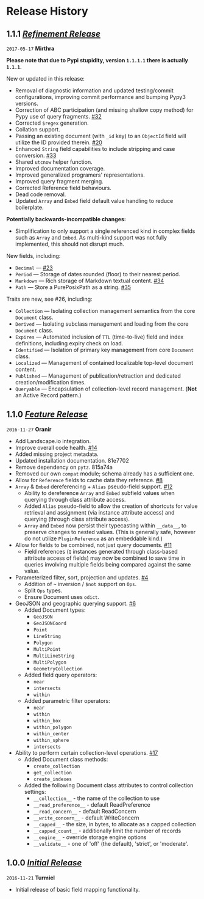 # Release History

<!-- timeline -->

## 1.1.1 [_Refinement Release_](https://github.com/marrow/mongo/releases/tag/1.1.1)

`2017-05-17` **Mirthra**

__Please note that due to Pypi stupidity, version `1.1.1.1` there is actually `1.1.1`.__

New or updated in this release:

* Removal of diagnostic information and updated testing/commit configurations, improving commit performance and bumping Pypy3 versions.
* Correction of ABC participation (and missing shallow copy method) for Pypy use of query fragments.  [#32](https://github.com/marrow/mongo/issues/32)
* Corrected `$regex` generation.
* Collation support.
* Passing an existing document (with `_id` key) to an `ObjectId` field will utilize the ID provided therein.  [#20](https://github.com/marrow/mongo/issues/20)
* Enhanced `String` field capabilities to include stripping and case conversion.  [#33](https://github.com/marrow/mongo/issues/33)
* Shared `utcnow` helper function.
* Improved documentation coverage.
* Improved generalized programers' representations.
* Improved query fragment merging.
* Corrected Reference field behaviours.
* Dead code removal.
* Updated `Array` and `Embed` field default value handling to reduce boilerplate.

**Potentially backwards-incompatible changes:**

* Simplification to only support a single referenced kind in complex fields such as `Array` and `Embed`.  As multi-kind support was not fully implemented, this should not disrupt much.

New fields, including:

* `Decimal` — [#23](https://github.com/marrow/mongo/issues/23)
* `Period` — Storage of dates rounded (floor) to their nearest period.
* `Markdown` — Rich storage of Markdown textual content.  [#34](https://github.com/marrow/mongo/issues/34)
* `Path` — Store a PurePosixPath as a string.  [#35](https://github.com/marrow/mongo/issues/35)

Traits are new, see #26, including:

* `Collection` — Isolating collection management semantics from the core `Document` class.
* `Derived` — Isolating subclass management and loading from the core `Document` class.
* `Expires` — Automated inclusion of `TTL` (time-to-live) field and index definitions, including expiry check on load.
* `Identified` — Isolation of primary key management from core `Document` class.
* `Localized` — Management of contained localizable top-level document content.
* `Published` — Management of publication/retraction and dedicated creation/modification times.
* `Queryable` — Encapsulation of collection-level record management.  (**Not** an Active Record pattern.)

<!-- /timeline -->
<!-- timeline -->

## 1.1.0 [_Feature Release_](https://github.com/marrow/mongo/releases/tag/1.1.0)

`2016-11-27` **Oranir**

- Add Landscape.io integration.
- Improve overall code health. [#14](https://github.com/marrow/mongo/issues/14)
- Added missing project metadata.
- Updated installation documentation. 81e7702
- Remove dependency on `pytz`. 815a74a
- Removed our own `compat` module; schema already has a sufficient one.
- Allow for `Reference` fields to cache data they reference. [#8](https://github.com/marrow/mongo/issues/8)
- `Array` & `Embed` dereferencing + `Alias` pseudo-field support. [#12](https://github.com/marrow/mongo/issues/12)
  - Ability to dereference `Array` and `Embed` subfield values when querying through class attribute access.
  - Added `Alias` pseudo-field to allow the creation of shortcuts for value retrieval and assignment (via instance attribute access) and querying (through class attribute access).
  - `Array` and `Embed` now persist their typecasting within `__data__`, to preserve changes to nested values. (This is generally safe, however do not utilize `PluginReference` as an embeddable kind.)
- Allow for fields to be combined, not just query documents. [#11](https://github.com/marrow/mongo/issues/11)
  - Field references (`Q` instances generated through class-based attribute access of fields) may now be combined to save time in queries involving multiple fields being compared against the same value.
- Parameterized filter, sort, projection and updates. [#4](https://github.com/marrow/mongo/issues/4)
  - Addition of `~` inversion / `$not` support on `Ops`.
  - Split `Ops` types.
  - Ensure Document uses `odict`.
- GeoJSON and geographic querying support. [#6](https://github.com/marrow/mongo/issues/6)
  - Added Document types:
    - `GeoJSON`
    - `GeoJSONCoord`
    - `Point`
    - `LineString`
    - `Polygon`
    - `MultiPoint`
    - `MultiLineString`
    - `MultiPolygon`
    - `GeometryCollection`
  - Added field query operators:
    - `near`
    - `intersects`
    - `within`
  - Added parametric filter operators:
    - `near`
    - `within`
    - `within_box`
    - `within_polygon`
    - `within_center`
    - `within_sphere`
    - `intersects`
- Ability to perform certain collection-level operations. [#17](https://github.com/marrow/mongo/issues/17)
  - Added Document class methods:
    - `create_collection`
    - `get_collection`
    - `create_indexes`
  - Added the following Document class attributes to control collection settings:
    - `__collection__` - the name of the collection to use
    - `__read_preference__` - default ReadPreference
    - `__read_concern__` - default ReadConcern
    - `__write_concern__` - default WriteConcern
    - `__capped__` - the size, in bytes, to allocate as a capped collection
    - `__capped_count__` - additionally limit the number of records
    - `__engine__` - override storage engine options
    - `__validate__` - one of 'off' (the default), 'strict', or 'moderate'.

<!-- /timeline -->
<!-- timeline -->

## 1.0.0 [_Initial Release_](https://github.com/marrow/mongo/releases/tag/1.0.0)

`2016-11-21` **Turmiel**

* Initial release of basic field mapping functionality.

<!-- /timeline -->
